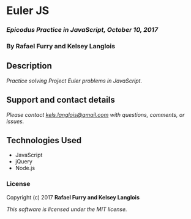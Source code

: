 # Euler JS

### _Epicodus Practice in JavaScript, October 10, 2017_

### By Rafael Furry and Kelsey Langlois

## Description

_Practice solving Project Euler problems in JavaScript._

## Support and contact details

_Please contact [kels.langlois@gmail.com](mailto:kels.langlois@gmail.com) with questions, comments, or issues._

## Technologies Used

* JavaScript
* jQuery
* Node.js

### License

Copyright (c) 2017 **Rafael Furry and Kelsey Langlois**

*This software is licensed under the MIT license.*

